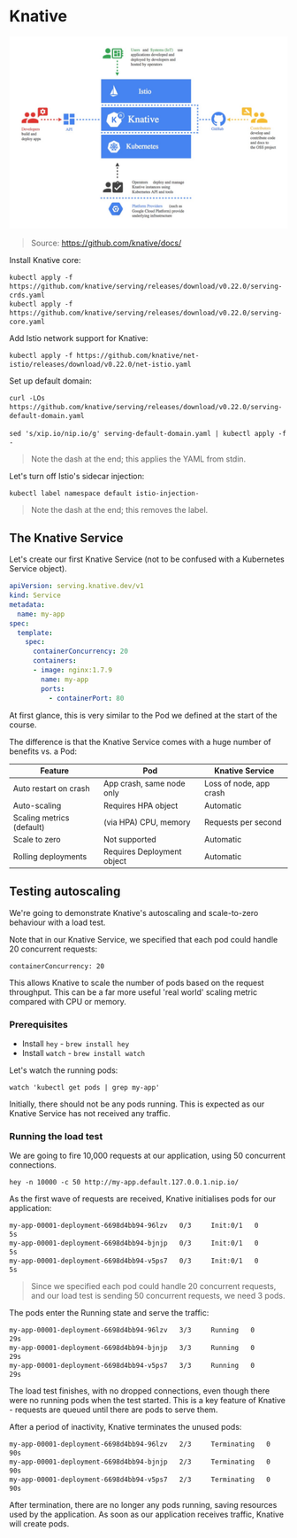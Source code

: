 # Knative

![Knative architecture](img/knative-arch.jpeg)

> Source: https://github.com/knative/docs/

Install Knative core:

```
kubectl apply -f https://github.com/knative/serving/releases/download/v0.22.0/serving-crds.yaml
kubectl apply -f https://github.com/knative/serving/releases/download/v0.22.0/serving-core.yaml
```

Add Istio network support for Knative:

```
kubectl apply -f https://github.com/knative/net-istio/releases/download/v0.22.0/net-istio.yaml
```

Set up default domain:

```
curl -LOs https://github.com/knative/serving/releases/download/v0.22.0/serving-default-domain.yaml

sed 's/xip.io/nip.io/g' serving-default-domain.yaml | kubectl apply -f -
```

> Note the dash at the end; this applies the YAML from stdin.

Let's turn off Istio's sidecar injection:

```
kubectl label namespace default istio-injection-
```

> Note the dash at the end; this removes the label.

## The Knative Service

Let's create our first Knative Service (not to be confused with a Kubernetes Service object).

```yaml
apiVersion: serving.knative.dev/v1
kind: Service
metadata:
  name: my-app
spec:
  template:
    spec:
      containerConcurrency: 20
      containers:
      - image: nginx:1.7.9
        name: my-app
        ports:
          - containerPort: 80
```

At first glance, this is very similar to the Pod we defined at the start of the course.

The difference is that the Knative Service comes with a huge number of benefits vs. a Pod:

| Feature                   | Pod                        | Knative Service         |
|---------------------------|----------------------------|-------------------------|
| Auto restart on crash     | App crash, same node only  | Loss of node, app crash |
| Auto-scaling              | Requires HPA object        | Automatic               |
| Scaling metrics (default) | (via HPA) CPU, memory      | Requests per second     |
| Scale to zero             | Not supported              | Automatic               |
| Rolling deployments       | Requires Deployment object | Automatic               |

## Testing autoscaling

We're going to demonstrate Knative's autoscaling and scale-to-zero behaviour with a load test.

Note that in our Knative Service, we specified that each pod could handle 20 concurrent requests:

	containerConcurrency: 20

This allows Knative to scale the number of pods based on the request throughput. This can be a far more useful 'real world' scaling metric compared with CPU or memory.

### Prerequisites

- Install `hey` - `brew install hey`
- Install `watch` - `brew install watch`

Let's watch the running pods:

	watch 'kubectl get pods | grep my-app'

Initially, there should not be any pods running. This is expected as our Knative Service has not received any traffic.

### Running the load test

We are going to fire 10,000 requests at our application, using 50 concurrent connections.

	hey -n 10000 -c 50 http://my-app.default.127.0.0.1.nip.io/

As the first wave of requests are received, Knative initialises pods for our application:

    my-app-00001-deployment-6698d4bb94-96lzv   0/3     Init:0/1   0          5s
    my-app-00001-deployment-6698d4bb94-bjnjp   0/3     Init:0/1   0          5s
    my-app-00001-deployment-6698d4bb94-v5ps7   0/3     Init:0/1   0          5s

> Since we specified each pod could handle 20 concurrent requests, and our load test is sending 50 concurrent requests, we need 3 pods.

The pods enter the Running state and serve the traffic:

    my-app-00001-deployment-6698d4bb94-96lzv   3/3     Running   0          29s
    my-app-00001-deployment-6698d4bb94-bjnjp   3/3     Running   0          29s
    my-app-00001-deployment-6698d4bb94-v5ps7   3/3     Running   0          29s

The load test finishes, with no dropped connections, even though there were no running pods when the test started. This is a key feature of Knative - requests are queued until there are pods to serve them.

After a period of inactivity, Knative terminates the unused pods:

    my-app-00001-deployment-6698d4bb94-96lzv   2/3     Terminating   0          90s
    my-app-00001-deployment-6698d4bb94-bjnjp   2/3     Terminating   0          90s
    my-app-00001-deployment-6698d4bb94-v5ps7   2/3     Terminating   0          90s


After termination, there are no longer any pods running, saving resources used by the application. As soon as our application receives traffic, Knative will create pods.
